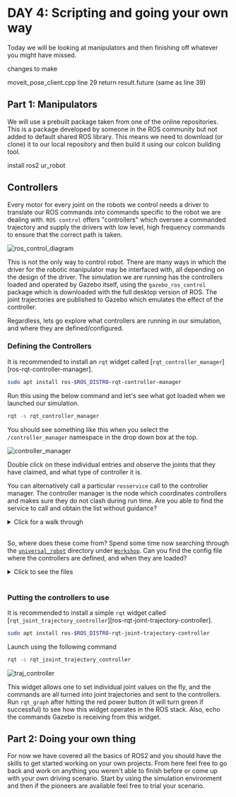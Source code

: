 # DAY 4: Scripting and going your own way

Today we will be looking at manipulators and then finishing off whatever you might have missed.

changes to make

moveit_pose_client.cpp line 29 return result.future (same as line 39)

## Part 1: Manipulators

We will use a prebuilt package taken from one of the online repositories. This is a package developed by someone in the ROS community but not added to default shared ROS library. This means we need to download (or clone) it to our local repository and then build it using our colcon building tool.

install ros2 ur_robot

## Controllers

Every motor for every joint on the robots we control needs a driver to translate our ROS commands into commands specific to the robot we are dealing with.
`ROS control` offers "controllers" which oversee a commanded trajectory and supply the drivers with low level, high frequency commands to ensure that the correct path is taken.

![ros_control_diagram](./resources/images/ros_control_diagram.png)

This is not the only way to control robot.
There are many ways in which the driver for the robotic manipulator may be interfaced with, all depending on the design of the driver.
The simulation we are running has the controllers loaded and operated by Gazebo itself, using the `gazebo_ros_control` package which is downloaded with the full desktop version of ROS.
The joint trajectories are published to Gazebo which emulates the effect of the controller.

Regardless, lets go explore what controllers are running in our simulation, and where they are defined/configured.


### Defining the Controllers

It is recommended to install an `rqt` widget called [`rqt_controller_manager`][ros-rqt-controller-manager].

```bash
sudo apt install ros-$ROS_DISTRO-rqt-controller-manager
```

Run this using the below command and let's see what got loaded when we launched our simulation.

```bash
rqt -s rqt_controller_manager
```

You should see something like this when you select the `/controller_manager` namespace in the drop down box at the top.

![controller_manager](./resources/images/controller_list.png)

Double click on these individual entries and observe the joints that they have claimed, and what type of controller it is.

You can alternatively call a particular `rosservice` call to the controller manager.
The controller manager is the node which coordinates controllers and makes sure they do not clash during run time.
Are you able to find the service to call and obtain the list without guidance?

<details><summary>Click for a walk through</summary>
<p>

---

```bash
# List the services available
rosservice list

# List the controllers
rosservice call /controller_manager/list_controllers
```

---

</p>
</details>
<br>

So, where does these come from?
Spend some time now searching through the [`universal_robot`](./Workshop/universal_robot/universal_robot) directory under [`Workshop`](./Workshop).
Can you find the config file where the controllers are defined, and when they are loaded?

<details><summary>Click to see the files</summary>
<p>

---

The configuration for the arm and gripper controllers are loaded in the very launch file we started the simulation off with ([`ur5.launch`][ur5-launch])

Lines 25 and 26 are below.

```xml
<rosparam file="$(find ur_gazebo)/controller/arm_controller_ur5.yaml" command="load"/>
<node name="arm_controller_spawner" pkg="controller_manager" type="controller_manager" args="spawn arm_controller gripper_controller" respawn="false" output="screen"/>
```

* **Line 25**: shows you where you can find the controller config file.
* **Line 26**: shows us how this configuration file is used to load the controllers we want, and have them take control of the joints we want them to.

But, what about the `joint_state_controller`?

This is contained in another launch file, referenced on line 22 of the [`ur_gazebo ur5.launch`][ur5-launch] file we have been looking at.

```xml
<include file="$(find ur_gazebo)/launch/controller_utils.launch"/>
```

---

</p>
</details>
<br>


### Putting the controllers to use

It is recommended to install a simple `rqt` widget called [`rqt_joint_trajectory_controller`][ros-rqt-joint-trajectory-controller].

```bash
sudo apt install ros-$ROS_DISTRO-rqt-joint-trajectory-controller
```

Launch using the following command

```bash
rqt -s rqt_jzoint_trajectory_controller
```

![traj_controller](./resources/images/traj_controller.png)

This widget allows one to set individual joint values on the fly, and the commands are all turned into joint trajectories and sent to the controllers.
Run `rqt_graph` after hitting the red power button (it will turn green if successful) to see how this widget operates in the ROS stack.
Also, echo the commands Gazebo is receiving from this widget.

## Part 2: Doing your own thing

For now we have covered all the basics of ROS2 and you should have the skills to get started working on your own projects. From here feel free to go back and work on anything you weren't able to finish before or come up with your own driving scenario. Start by using the simulation environment and then if the pioneers are available feel free to trial your scenario.